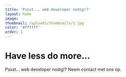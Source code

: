 ```yaml
---
title: 'Pssst... web developer nodig!?'
layout: home
image:
thumbnail: /uploads/thumbnails/1.jpg
color: '#ffffff'
order: 1
---
```



# Have less do more...

Pssst... web developer nodig!? Neem contact met ons op.

